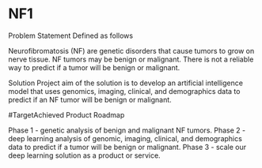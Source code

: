 # NF1

Problem Statement Defined as follows

Neurofibromatosis (NF) are genetic disorders that cause tumors to grow on nerve tissue. NF tumors may be benign or malignant. There is not a reliable way to predict if a tumor will be benign or malignant.


Solution 
Project aim of the solution is to develop an artificial intelligence model that uses genomics, imaging, clinical, and demographics data to predict if an NF tumor will be benign or malignant.

#TargetAchieved 
Product Roadmap

Phase 1 - genetic analysis of benign and malignant NF tumors.
Phase 2 - deep learning analysis of genomic, imaging, clinical, and demographics data to predict if a tumor will be benign or malignant.
Phase 3 - scale our deep learning solution as a product or service.
